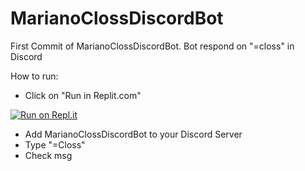 # MarianoClossDiscordBot


First Commit of MarianoClossDiscordBot. Bot respond on "=closs" in Discord


How to run:
  - Click on "Run in Replit.com"

[![Run on Repl.it](https://repl.it/badge/github/fgonz931/MarianoClossDiscordBot.git)](https://repl.it/github/fgonz931/MarianoClossDiscordBot.git)



  - Add MarianoClossDiscordBot to your Discord Server 
  - Type "=Closs"
  - Check msg

